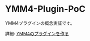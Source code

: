 # YMM4-Plugin-PoC

YMM4プラグインの概念実証です。

詳細: [YMM4のプラグインを作る](https://gist.github.com/yuma140902/48a908085cd164b969768830f61e7030)
